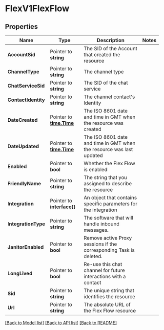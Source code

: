 # FlexV1FlexFlow

## Properties

Name | Type | Description | Notes
------------ | ------------- | ------------- | -------------
**AccountSid** | Pointer to **string** | The SID of the Account that created the resource |
**ChannelType** | Pointer to **string** | The channel type |
**ChatServiceSid** | Pointer to **string** | The SID of the chat service |
**ContactIdentity** | Pointer to **string** | The channel contact's Identity |
**DateCreated** | Pointer to [**time.Time**](time.Time.md) | The ISO 8601 date and time in GMT when the resource was created |
**DateUpdated** | Pointer to [**time.Time**](time.Time.md) | The ISO 8601 date and time in GMT when the resource was last updated |
**Enabled** | Pointer to **bool** | Whether the Flex Flow is enabled |
**FriendlyName** | Pointer to **string** | The string that you assigned to describe the resource |
**Integration** | Pointer to **interface{}** | An object that contains specific parameters for the integration |
**IntegrationType** | Pointer to **string** | The software that will handle inbound messages. |
**JanitorEnabled** | Pointer to **bool** | Remove active Proxy sessions if the corresponding Task is deleted. |
**LongLived** | Pointer to **bool** | Re-use this chat channel for future interactions with a contact |
**Sid** | Pointer to **string** | The unique string that identifies the resource |
**Url** | Pointer to **string** | The absolute URL of the Flex Flow resource |

[[Back to Model list]](../README.md#documentation-for-models) [[Back to API list]](../README.md#documentation-for-api-endpoints) [[Back to README]](../README.md)


